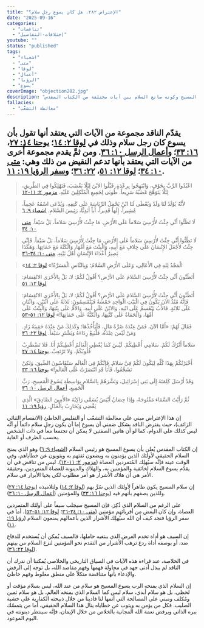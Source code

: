 ```yaml
---
title: "الإعتراض ٢٨٢، هل كان يسوع رجل سلام؟"
date: "2025-09-16"
categories:
  - "تناقضات"
  - "إختلافات-التفاصيل"
youtube: ""
status: "published"
tags:
  - "اشعياء"
  - "متى"
  - "لوقا"
  - "أعمال"
  - "الرؤيا"
  - "يسوع"
coverImage: "objection282.jpg"
description: "إجابة على الإدعاء بوجود تناقض في شخصية يسوع المسيح وكونه صانع السلام بين آيات مختلفة من الكتاب المقدس"
fallacies:
  - "مغالطة التشعُّب"
---
```

## يقدّم الناقد مجموعة من الآيات التي يعتقد أنها تقول بأن يسوع كان رجل سلام وذلك في [لوقا ٢: ١٤](https://www.bible.com//bible/101/luk.2.14)؛ [يوحنا ١٤: ٢٧](https://www.bible.com//bible/101/jhn.14.27)، [١٦: ٣٣](https://www.bible.com//bible/101/jhn.16.33)؛ و[أعمال الرسل ١٠: ٣٦](https://www.bible.com//bible/101/act.10.36). ومن ثمَّ يقدم مجموعة أُخرى من الآيات التي يعتقد بأنها تدعم النقيض من ذلك وهي: [متى ١٠: ٣٤](https://www.bible.com//bible/101/mat.10.34)؛ [لوقا ١٢: ٥١](https://www.bible.com//bible/101/luk.12.51)، [٢٢: ٣٦](https://www.bible.com//bible/101/luk.22.36)؛ و[سفر الرؤيا ١٩: ١١](https://www.bible.com//bible/101/rev.19.11).  

> اعْبُدُوا الرَّبَّ بِخَوْفٍ، وَابْتَهِجُوا بِرِعْدَةٍ. قَبِّلُوا الابْنَ لِئَلّا يَغْضَبَ، فَتَهْلِكُوا فِي الطَّرِيقِ، لِئَلّا يَتَوَهَّجَ غَضَبُهُ سَرِيعاً. طُوبَى لِجَمِيعِ الْمُتَّكِلِينَ عَلَيْهِ. [مزمور ٢: ١١-١٢](https://www.bible.com//bible/101/psa.2.11-12)

> لأَنَّهُ يُوْلَدُ لَنَا وَلَدٌ وَيُعْطَى لَنَا ابْنٌ يَحْمِلُ الرِّيَاسَةَ عَلَى كَتِفِهِ، وَيُدْعَى اسْمُهُ عَجِيباً، مُشِيراً، إِلَهاً قَدِيراً، أَباً أَبَدِيًّا، رَئِيسَ السَّلامِ. [اشعياء ٩: ٦](https://www.bible.com//bible/101/isa.9.6)

> لَا تَظُنُّوا أَنِّي جِئْتُ لأُرْسِيَ سَلاماً عَلَى الأَرْضِ. مَا جِئْتُ لأُرْسِيَ سَلاماً، بَلْ سَيْفاً. [متى ١٠: ٣٤](https://www.bible.com//bible/101/mat.10.34)

> لَا تَظُنُّوا أَنِّي جِئْتُ لأُرْسِيَ سَلاماً عَلَى الأَرْضِ. مَا جِئْتُ لأُرْسِيَ سَلاماً، بَلْ سَيْفاً. فَإِنِّي جِئْتُ لأَجْعَلَ الإِنْسَانَ عَلَى خِلافٍ مَعَ أَبِيهِ، وَالْبِنْتَ مَعَ أُمِّهَا، وَالْكَنَّةَ مَعَ حَمَاتِهَا. وَهَكَذَا يَصِيرُ أَعْدَاءَ الإِنْسَانِ أَهْلُ بَيْتِهِ. [متى ١٠: ٣٤-٣٦](https://www.bible.com//bible/101/mat.10.34-36)

> «الْمَجْدُ لِلهِ فِي الأَعَالِي، وَعَلَى الأَرْضِ السَّلامُ؛ وَبِالنَّاسِ الْمَسَرَّةُ!» [لوقا ٢: ١٤](https://www.bible.com//bible/101/luk.2.14)

> أَتَظُنَّونَ أَنِّي جِئْتُ لأُرْسِيَ السَّلامَ عَلَى الأرْضِ؟ أَقُولُ لَكُمْ: لا، بَلْ بِالأَحْرَى الانْقِسَامَ: [لوقا ١٢: ٥١](https://www.bible.com//bible/101/luk.12.51)

> أَتَظُنَّونَ أَنِّي جِئْتُ لأُرْسِيَ السَّلامَ عَلَى الأرْضِ؟ أَقُولُ لَكُمْ: لا، بَلْ بِالأَحْرَى الانْقِسَامَ: فَإِنَّهُ مُنْذُ الآنَ يَكُونُ فِي الْبَيْتِ الْوَاحِدِ خَمْسَةٌ فَيَنْقَسِمُونَ: ثَلاثَةٌ عَلَى اثْنَيْنِ، وَاثْنَانِ عَلَى ثَلاثَةٍ. فَالأَبُ يَنْقَسِمُ عَلَى ابْنِهِ، وَالابْنُ عَلَى أَبِيهِ، وَالأُمُّ عَلَى بِنْتِهَا، وَالْبِنْتُ عَلَى أُمِّهَا، وَالْحَمَاةُ عَلَى كَنَّتِهَا، وَالْكَنَّةُ عَلَى حَمَاتِهَا!» [لوقا ١٢: ٥١-٥٣](https://www.bible.com//bible/101/luk.12.51-53)

> فَقَالَ لَهُمْ: «أَمَّا الآنَ، فَمَنْ عِنْدَهُ صُرَّةُ مَالٍ، فَلْيَأْخُذْهَا؛ وَكَذلِكَ مَنْ عِنْدَهُ حَقِيبَةُ زَادٍ. وَمَنْ لَيْسَ عِنْدَهُ، فَلْيَبِعْ رِدَاءَهُ وَيَشْتَرِ سَيْفاً. [لوقا ٢٢: ٣٦](https://www.bible.com//bible/101/luk.22.36)

> سَلاماً أَتْرُكُ لَكُمْ. سَلامِي أُعْطِيكُمْ. لَيْسَ كَمَا يُعْطِي الْعَالَمُ أُعْطِيكُمْ أَنَا. فَلا تَضْطَرِبْ قُلُوبُكُمْ، وَلا تَرْتَعِبْ. [يوحنا ١٤: ٢٧](https://www.bible.com//bible/101/jhn.14.27)

> أَخْبَرْتُكُمْ بِهَذَا كُلِّهِ لِيَكُونَ لَكُمْ فِيَّ سَلامٌ. فَإِنَّكُمْ فِي الْعَالَمِ سَتُقَاسُونَ الضِّيقَ. وَلكِنْ تَشَجَّعُوا، فَأَنَا قَدِ انْتَصَرْتُ عَلَى الْعَالَمِ!» [يوحنا ١٦: ٣٣](https://www.bible.com//bible/101/jhn.16.33)

> وَقَدْ أَرْسَلَ كَلِمَتَهُ إِلَى بَنِي إِسْرَائِيلَ، وَبَشَّرَهُمْ بِالسَّلامِ بِوَاسِطَةِ يَسُوعَ الْمَسِيحِ، رَبِّ الْجَمِيعِ. [أعمال الرسل ١٠: ٣٦](https://www.bible.com//bible/101/act.10.36)

> ثُمَّ رَأَيْتُ السَّمَاءَ مَفْتُوحَةً، وَإذَا حِصَانٌ أَبْيَضُ يُسَمَّى رَاكِبُهُ «الأَمِينَ الصَّادِقَ» الَّذِي يَقْضِي وَيُحَارِبُ بِالْعَدْلِ. [رؤيا ١٩: ١١](https://www.bible.com//bible/101/rev.19.11)

إن هذا الإعتراض مبني على مغالطة التشعّب أو التقليص الخاطئ (الانقسام الثنائي الزائف)، حيث يفترض الناقد بشكل ضمني أن يسوع إما أن يكون رجل سلام دائماً أو أنَّه ليس كذلك على الدوام، كما لو أن هاتين الصفتين لا يمكن أن تجتمعا معاً في ذات الشخص بحسب الظرف أو الغاية.

إن الكتاب المقدس يُعلن بأن يسوع المسيح هو رئيس السلام ([اشعياء ٩: ٦](https://www.bible.com//bible/101/isa.9.6)) وهو الذي يمنح السلام الحقيقي لأولئك الذين يؤمنون به ويضعون ثقتهم به ويتوبون عن خطاياهم، وفي الوقت عينه فإنَّه سيُهلِك المُتمردين العصاة ([مزمور ٢: ١١-١٢](https://www.bible.com//bible/101/psa.2.11-12)). ليس من تناقض في أن يقدّم يسوع السلام لخائفية والمؤمنين به، والهلاك والدينونة للعصاة المتمردين، وحقيقة الأمر هي أن هلاك الأشرار هو أمر مطلوب لكي يحيا الأبرار في سلام.

إن سلام المسيح يكون ظاهراً لأولئك الذين سُرَّ بهم ([لوقا ٢: ١٤](https://www.bible.com//bible/101/luk.2.14)) ولتلاميذه ([يوحنا ١٤: ٢٧](https://www.bible.com//bible/101/jhn.14.27)) وللذين يصفهم بأنهم فيه ([يوحنا ١٦: ٣٣](https://www.bible.com//bible/101/jhn.16.33)) وللمؤمنين ([أعمال الرسل ١٠: ٣٦](https://www.bible.com//bible/101/act.10.36)).

على الرغم من السلام الذي ذُكِرَ، فإن المسيح سيجلب سيفاً على أولئك المتمردين العصاة، وإن كان البعض من أقربائهم مؤمنين ([متى ١٠: ٣٤-٣٦](https://www.bible.com//bible/101/mat.10.34-36)؛ [لوقا ١٢: ٥١-٥٣](https://www.bible.com//bible/101/luk.12.51-53)). أما في سفر الرؤيا فنجد كيف أن الله سيُهلِك الأشرار الذين بأعمالهم يمنعون السلام ([رؤيا ١٩: ١١](https://www.bible.com//bible/101/rev.19.11)).

إن السيف هو أداة تخدم الغرض الذي يبتغيه حاملها، فالسيف يُمكن أن يُستخدم للدفاع ضد، أو بوصفه أداة ردع ترهب الأشرار من التقدم نحو المؤمنين لنزع السلام من بينهم ([لوقا ٢٢: ٣٦](https://www.bible.com//bible/101/luk.22.36)).

في الخلاصة، عند قراءة هذه الآيات في السياق التاريخي والخلاصي يُمكننا أن ندرك أن الناقد لم يبذل أدنى جهد في محاولة فهمها وفهم مقاصد الله، بل توجه إلى الرفض والإدعاء بأنها متناقضة متكلاً على منطق مغلوط وفهم خاطئ.

إن السلام الذي يمنحه الرب يسوع المسيح هو سلام من عند الله، ليس بسلام مؤقت أو لحظي، بل هو سلام أبدي، سلام ليس كما السلام الذي يمنحه العالم، بل هو سلام ثمين ومُكلف ومبني على المصالحة التي أتمها لنا فادينا من خلال ذبيحته الكفارية على خشبة الصليب. فكل من يؤمن به ويتوب عن خطاياه ينال هذا السلام الحقيقي، أما من يتمسّك ببره الذاتي ويرفض نعمة الله المجانية بالخلاص من خلال الإيمان، فإنَّه سينتظر دينونته في اليوم الموعود.